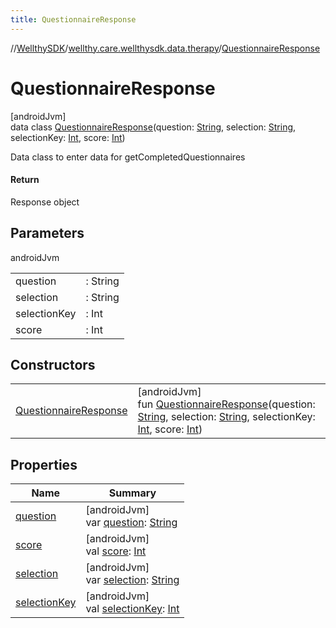 ```yaml
---
title: QuestionnaireResponse
---
```

//[WellthySDK](../../../index.html)/[wellthy.care.wellthysdk.data.therapy](../index.html)/[QuestionnaireResponse](index.html)



# QuestionnaireResponse



[androidJvm]\
data class [QuestionnaireResponse](index.html)(question: [String](https://kotlinlang.org/api/latest/jvm/stdlib/kotlin/-string/index.html), selection: [String](https://kotlinlang.org/api/latest/jvm/stdlib/kotlin/-string/index.html), selectionKey: [Int](https://kotlinlang.org/api/latest/jvm/stdlib/kotlin/-int/index.html), score: [Int](https://kotlinlang.org/api/latest/jvm/stdlib/kotlin/-int/index.html))

Data class to enter data for getCompletedQuestionnaires



#### Return



Response object



## Parameters


androidJvm

| | |
|---|---|
| question | : String |
| selection | : String |
| selectionKey | : Int |
| score | : Int |



## Constructors


| | |
|---|---|
| [QuestionnaireResponse](-questionnaire-response.html) | [androidJvm]<br>fun [QuestionnaireResponse](-questionnaire-response.html)(question: [String](https://kotlinlang.org/api/latest/jvm/stdlib/kotlin/-string/index.html), selection: [String](https://kotlinlang.org/api/latest/jvm/stdlib/kotlin/-string/index.html), selectionKey: [Int](https://kotlinlang.org/api/latest/jvm/stdlib/kotlin/-int/index.html), score: [Int](https://kotlinlang.org/api/latest/jvm/stdlib/kotlin/-int/index.html)) |


## Properties


| Name | Summary |
|---|---|
| [question](question.html) | [androidJvm]<br>var [question](question.html): [String](https://kotlinlang.org/api/latest/jvm/stdlib/kotlin/-string/index.html) |
| [score](score.html) | [androidJvm]<br>val [score](score.html): [Int](https://kotlinlang.org/api/latest/jvm/stdlib/kotlin/-int/index.html) |
| [selection](selection.html) | [androidJvm]<br>var [selection](selection.html): [String](https://kotlinlang.org/api/latest/jvm/stdlib/kotlin/-string/index.html) |
| [selectionKey](selection-key.html) | [androidJvm]<br>val [selectionKey](selection-key.html): [Int](https://kotlinlang.org/api/latest/jvm/stdlib/kotlin/-int/index.html) |

